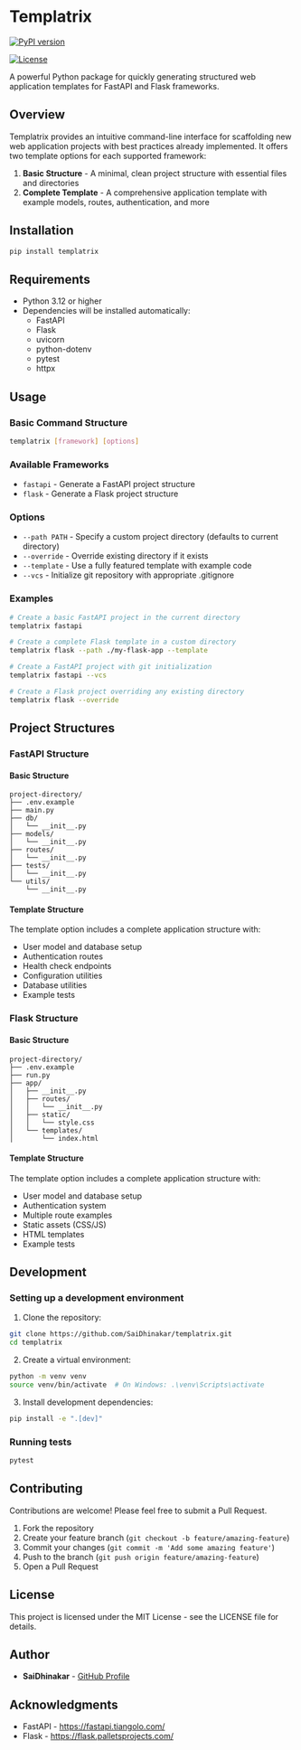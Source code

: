 # Templatrix

[![PyPI version](https://img.shields.io/pypi/v/templatrix.svg)](https://pypi.org/project/templatrix/)

[![License](https://img.shields.io/github/license/SaiDhinakar/templatrix)](https://github.com/SaiDhinakar/templatrix/blob/master/LICENSE) 

A powerful Python package for quickly generating structured web application templates for FastAPI and Flask frameworks.

## Overview

Templatrix provides an intuitive command-line interface for scaffolding new web application projects with best practices already implemented. It offers two template options for each supported framework:

1. **Basic Structure** - A minimal, clean project structure with essential files and directories
2. **Complete Template** - A comprehensive application template with example models, routes, authentication, and more

## Installation

```bash
pip install templatrix
```

## Requirements

- Python 3.12 or higher
- Dependencies will be installed automatically:
  - FastAPI
  - Flask
  - uvicorn
  - python-dotenv
  - pytest
  - httpx

## Usage

### Basic Command Structure

```bash
templatrix [framework] [options]
```

### Available Frameworks

- `fastapi` - Generate a FastAPI project structure
- `flask` - Generate a Flask project structure

### Options

- `--path PATH` - Specify a custom project directory (defaults to current directory)
- `--override` - Override existing directory if it exists
- `--template` - Use a fully featured template with example code
- `--vcs` - Initialize git repository with appropriate .gitignore

### Examples

```bash
# Create a basic FastAPI project in the current directory
templatrix fastapi

# Create a complete Flask template in a custom directory
templatrix flask --path ./my-flask-app --template

# Create a FastAPI project with git initialization
templatrix fastapi --vcs

# Create a Flask project overriding any existing directory
templatrix flask --override
```

## Project Structures

### FastAPI Structure

#### Basic Structure

```
project-directory/
├── .env.example
├── main.py
├── db/
│   └── __init__.py
├── models/
│   └── __init__.py
├── routes/
│   └── __init__.py
├── tests/
│   └── __init__.py
└── utils/
    └── __init__.py
```

#### Template Structure

The template option includes a complete application structure with:

- User model and database setup
- Authentication routes
- Health check endpoints
- Configuration utilities
- Database utilities
- Example tests

### Flask Structure

#### Basic Structure

```
project-directory/
├── .env.example
├── run.py
├── app/
│   ├── __init__.py
│   ├── routes/
│   │   └── __init__.py
│   ├── static/
│   │   └── style.css
│   └── templates/
│       └── index.html
```

#### Template Structure

The template option includes a complete application structure with:

- User model and database setup
- Authentication system
- Multiple route examples
- Static assets (CSS/JS)
- HTML templates
- Example tests

## Development

### Setting up a development environment

1. Clone the repository:
```bash
git clone https://github.com/SaiDhinakar/templatrix.git
cd templatrix
```

2. Create a virtual environment:
```bash
python -m venv venv
source venv/bin/activate  # On Windows: .\venv\Scripts\activate
```

3. Install development dependencies:
```bash
pip install -e ".[dev]"
```

### Running tests

```bash
pytest
```

## Contributing

Contributions are welcome! Please feel free to submit a Pull Request.

1. Fork the repository
2. Create your feature branch (`git checkout -b feature/amazing-feature`)
3. Commit your changes (`git commit -m 'Add some amazing feature'`)
4. Push to the branch (`git push origin feature/amazing-feature`)
5. Open a Pull Request

## License

This project is licensed under the MIT License - see the LICENSE file for details.

## Author

- **SaiDhinakar** - [GitHub Profile](https://github.com/SaiDhinakar)

## Acknowledgments

- FastAPI - https://fastapi.tiangolo.com/
- Flask - https://flask.palletsprojects.com/
